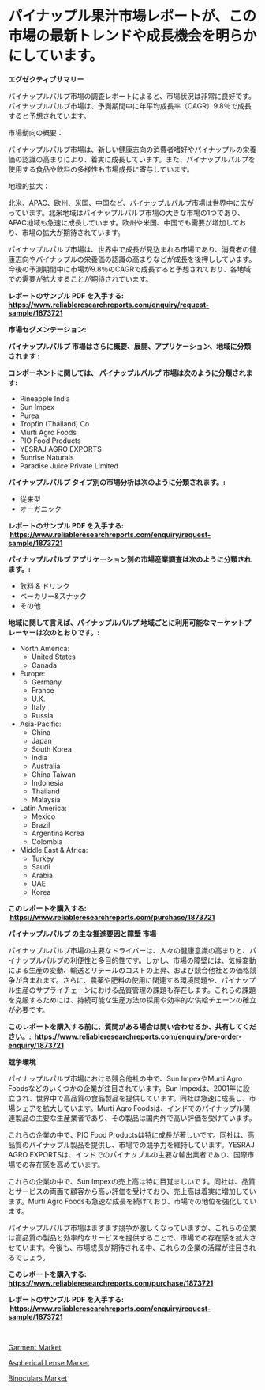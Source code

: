 <p><h1>パイナップル果汁市場レポートが、この市場の最新トレンドや成長機会を明らかにしています。</h1></p><p><strong>エグゼクティブサマリー</strong></p>
<p><p>パイナップルパルプ市場の調査レポートによると、市場状況は非常に良好です。パイナップルパルプ市場は、予測期間中に年平均成長率（CAGR）9.8％で成長すると予想されています。</p><p>市場動向の概要：</p><p>パイナップルパルプ市場は、新しい健康志向の消費者嗜好やパイナップルの栄養価の認識の高まりにより、着実に成長しています。また、パイナップルパルプを使用する食品や飲料の多様性も市場成長に寄与しています。</p><p>地理的拡大：</p><p>北米、APAC、欧州、米国、中国など、パイナップルパルプ市場は世界中に広がっています。北米地域はパイナップルパルプ市場の大きな市場の1つであり、APAC地域も急速に成長しています。欧州や米国、中国でも需要が増加しており、市場の拡大が期待されています。</p><p>パイナップルパルプ市場は、世界中で成長が見込まれる市場であり、消費者の健康志向やパイナップルの栄養価の認識の高まりなどが成長を後押ししています。今後の予測期間中に市場が9.8％のCAGRで成長すると予想されており、各地域での需要が拡大することが期待されています。</p></p>
<p><strong>レポートのサンプル PDF を入手する: <a href="https://www.reliableresearchreports.com/enquiry/request-sample/1873721">https://www.reliableresearchreports.com/enquiry/request-sample/1873721</a></strong></p>
<p><strong>市場セグメンテーション:</strong></p>
<p><strong> パイナップルパルプ 市場はさらに概要、展開、アプリケーション、地域に分類されます :</strong></p>
<p><strong>コンポーネントに関しては、 パイナップルパルプ 市場は次のように分類されます: &nbsp;</strong></p>
<p><ul><li>Pineapple India</li><li>Sun Impex</li><li>Purea</li><li>Tropfin (Thailand) Co</li><li>Murti Agro Foods</li><li>PIO Food Products</li><li>YESRAJ AGRO EXPORTS</li><li>Sunrise Naturals</li><li>Paradise Juice Private Limited</li></ul></p>
<p><strong> パイナップルパルプ タイプ別の市場分析は次のように分類されます。:</strong></p>
<p><ul><li>従来型</li><li>オーガニック</li></ul></p>
<p><strong>レポートのサンプル PDF を入手する: &nbsp;<a href="https://www.reliableresearchreports.com/enquiry/request-sample/1873721">https://www.reliableresearchreports.com/enquiry/request-sample/1873721</a></strong></p>
<p><strong> パイナップルパルプ アプリケーション別の市場産業調査は次のように分類されます。:</strong></p>
<p><ul><li>飲料 & ドリンク</li><li>ベーカリー&スナック</li><li>その他</li></ul></p>
<p><strong>地域に関して言えば、パイナップルパルプ 地域ごとに利用可能なマーケットプレーヤーは次のとおりです。:</strong></p>
<p><ul>
    <li>
        North America:
        <ul>
            <li>United States</li>
            <li>Canada</li>
        </ul>
    </li>
    <li>
        Europe:
        <ul>
            <li>Germany</li>
            <li>France</li>
            <li>U.K.</li>
            <li>Italy</li>
            <li>Russia</li>
        </ul>
    </li>
    <li>
        Asia-Pacific:
        <ul>
            <li>China</li>
            <li>Japan</li>
            <li>South Korea</li>
            <li>India</li>
            <li>Australia</li>
            <li>China Taiwan</li>
            <li>Indonesia</li>
            <li>Thailand</li>
            <li>Malaysia</li>
        </ul>
    </li>
    <li>
        Latin America:
        <ul>
            <li>Mexico</li>
            <li>Brazil</li>
            <li>Argentina Korea</li>
            <li>Colombia</li>
        </ul>
    </li>
    <li>
        Middle East & Africa:
        <ul>
            <li>Turkey</li>
            <li>Saudi</li>
            <li>Arabia</li>
            <li>UAE</li>
            <li>Korea</li>
        </ul>
    </li>
    </ul></p>
<p><strong>このレポートを購入する: &nbsp;<a href="https://www.reliableresearchreports.com/purchase/1873721">https://www.reliableresearchreports.com/purchase/1873721</a></strong></p>
<p><strong>パイナップルパルプ の主な推進要因と障壁 市場</strong></p>
<p><p>パイナップルパルプ市場の主要なドライバーは、人々の健康意識の高まりと、パイナップルパルプの利便性と多目的性です。しかし、市場の障壁には、気候変動による生産の変動、輸送とリテールのコストの上昇、および競合他社との価格競争が含まれます。さらに、農薬や肥料の使用に関連する環境問題や、パイナップル生産のサプライチェーンにおける品質管理の課題も存在します。これらの課題を克服するためには、持続可能な生産方法の採用や効率的な供給チェーンの確立が必要です。</p></p>
<p><strong>このレポートを購入する前に、質問がある場合は問い合わせるか、共有してください。:&nbsp; <a href="https://www.reliableresearchreports.com/enquiry/pre-order-enquiry/1873721">https://www.reliableresearchreports.com/enquiry/pre-order-enquiry/1873721</a></strong></p>
<p><strong>競争環境</strong></p>
<p><p>パイナップルパルプ市場における競合他社の中で、Sun ImpexやMurti Agro Foodsなどのいくつかの企業が注目されています。Sun Impexは、2001年に設立され、世界中で高品質の食品製品を提供しています。同社は急速に成長し、市場シェアを拡大しています。Murti Agro Foodsは、インドでのパイナップル関連製品の主要な生産業者であり、その製品は国内外で高い評価を受けています。</p><p>これらの企業の中で、PIO Food Productsは特に成長が著しいです。同社は、高品質のパイナップル製品を提供し、市場での競争力を維持しています。YESRAJ AGRO EXPORTSは、インドでのパイナップルの主要な輸出業者であり、国際市場での存在感を高めています。</p><p>これらの企業の中で、Sun Impexの売上高は特に目覚ましいです。同社は、品質とサービスの両面で顧客から高い評価を受けており、売上高は着実に増加しています。Murti Agro Foodsも急速な成長を続けており、市場での地位を強化しています。</p><p>パイナップルパルプ市場はますます競争が激しくなっていますが、これらの企業は高品質の製品と効率的なサービスを提供することで、市場での存在感を拡大させています。今後も、市場成長が期待される中、これらの企業の活躍が注目されるでしょう。</p></p>
<p><strong>このレポートを購入する: &nbsp; <a href="https://www.reliableresearchreports.com/purchase/1873721">https://www.reliableresearchreports.com/purchase/1873721</a></strong></p>
<p><strong>レポートのサンプル PDF を入手する: &nbsp;<a href="https://www.reliableresearchreports.com/enquiry/request-sample/1873721">https://www.reliableresearchreports.com/enquiry/request-sample/1873721</a></strong><strong></strong></p>
<p>&nbsp;</p>
<p><p><a href="https://github.com/johnbach50/Market-Research-Report-List-2/blob/main/garment-market.md">Garment Market</a></p><p><a href="https://github.com/GroverBarry/Market-Research-Report-List-4/blob/main/aspherical-lense-market.md">Aspherical Lense Market</a></p><p><a href="https://github.com/lylyparadise/Market-Research-Report-List-2/blob/main/binoculars-market.md">Binoculars Market</a></p></p>